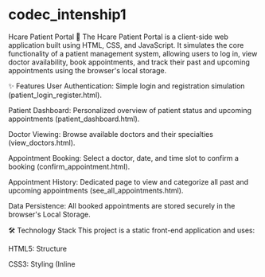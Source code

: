 # codec_intenship1
Hcare Patient Portal 🏥
The Hcare Patient Portal is a client-side web application built using HTML, CSS, and JavaScript. It simulates the core functionality of a patient management system, allowing users to log in, view doctor availability, book appointments, and track their past and upcoming appointments using the browser's local storage.

✨ Features
User Authentication: Simple login and registration simulation (patient_login_register.html).

Patient Dashboard: Personalized overview of patient status and upcoming appointments (patient_dashboard.html).

Doctor Viewing: Browse available doctors and their specialties (view_doctors.html).

Appointment Booking: Select a doctor, date, and time slot to confirm a booking (confirm_appointment.html).

Appointment History: Dedicated page to view and categorize all past and upcoming appointments (see_all_appointments.html).

Data Persistence: All booked appointments are stored securely in the browser's Local Storage.

🛠️ Technology Stack
This project is a static front-end application and uses:

HTML5: Structure

CSS3: Styling (Inline <style> blocks for portability)

JavaScript (ES6): Core application logic, form handling, data storage (Local Storage), and page routing.

Font Awesome: Icons.

Google Fonts (Poppins): Typography.

🚀 Getting Started
Since this is a client-side application, you don't need a backend server or complex configuration.

Prerequisites
You only need a modern web browser (Chrome, Firefox, Edge, etc.).

Installation
Clone the Repository (if uploaded to GitHub):

Bash

git clone [YOUR_REPO_URL]
OR
Download the Files: Download the entire folder containing all HTML files (patient_dashboard.html, confirm_appointment.html, etc.) and any CSS/JS files (if separated).

Run the Application:
Navigate to the project folder and simply double-click the patient_login_register.html file. It will open automatically in your default web browser.

🧭 Project File Structure
The project uses a flat file structure, with all core HTML pages residing in the main directory:

/Hcare-Patient-Portal/
├── patient_login_register.html    (Starting Page)
├── patient_dashboard.html         (Main patient area)
├── view_doctors.html              (Page for selecting doctors/slots)
├── confirm_appointment.html       (Final booking page)
├── see_all_appointments.html      (Appointment history/list page)
└── README.md                      (This file)
👨‍💻 Usage
1. Registration & Login
Open patient_login_register.html.

Click the Register tab and enter a username and password. This stores your credentials in Local Storage.

Switch to the Login tab and use your new credentials to access the Dashboard.

2. Booking an Appointment
From the dashboard, click View Doctors in the sidebar.

Select a doctor and click Book Slot.

Choose an available slot. This redirects you to confirm_appointment.html.

Enter the Reason for Visit and click Complete Booking.

The system saves the appointment to Local Storage and redirects you back to the Dashboard.

3. Viewing All Appointments
Click See All Appointments in the sidebar.

The page (see_all_appointments.html) automatically fetches all saved appointments and organizes them into Upcoming and Past sections based on the current date and time.

🤝 Contribution
Contributions are welcome! If you find a bug or have an idea for a new feature (like integrating a real database or adding a doctor portal), feel free to fork the repository and submit a pull request.

📜 License
This project is open-source and available under the [License Name, e.g., MIT License].

****<img width="916" height="427" alt="image" src="https://github.com/user-attachments/assets/4d8700df-f1b0-4b9d-91e6-c11cdb23e836" />
<img width="506" height="380" alt="image" src="https://github.com/user-attachments/assets/b961c768-2843-4a7c-86dd-a445fd1c3cd9" />
<img width="958" height="374" alt="image" src="https://github.com/user-attachments/assets/827afcc5-d042-4c4c-9197-25f13e5e19bf" />
<img width="952" height="443" alt="image" src="https://github.com/user-attachments/assets/7d2f0893-6d03-49be-ab08-a3b626c0080e" />
<img width="956" height="398" alt="image" src="https://github.com/user-attachments/assets/20478e86-d49d-4a40-a953-ffc95dd0d27f" />
<img width="440" height="395" alt="image" src="https://github.com/user-attachments/assets/87f9b72c-e242-4d5e-9188-5f9bc60f8d76" />



https://github.com/user-attachments/assets/83fb8a6d-bde5-4073-8851-d0c7444421a1







